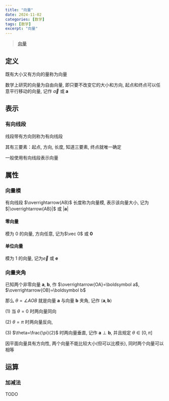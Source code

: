 ```yaml
---
title: "向量"
date: 2024-11-02
categories: [数学]
tags: [数学]
excerpt: "向量"
---
```


> [向量](https://oi-wiki.org/math/linear-algebra/vector/)

## 定义

既有大小又有方向的量称为向量

数学上研究的向量为自由向量, 即只要不改变它的大小和方向, 起点和终点可以任意平行移动的向量, 记作 $\vec a$ 或 $\boldsymbol{a}$

## 表示

### 有向线段

线段带有方向则称为有向线段

其有三要素：起点, 方向, 长度, 知道三要素, 终点就唯一确定

一般使用有向线段表示向量

## 属性

### 向量模

有向线段 $\overrightarrow{AB}$ 长度称为向量模, 表示该向量大小, 记为$|\overrightarrow{AB}|$ 或 $|\boldsymbol{a}|$

#### 零向量

模为 0 的向量, 方向任意, 记为$\vec 0$ 或 $\boldsymbol{0}$

#### 单位向量

模为 1 的向量, 记为$\vec e$ 或 $\boldsymbol{e}$

### 向量夹角

已知两个非零向量 $\boldsymbol a$, $\boldsymbol b$, 作 $\overrightarrow{OA}=\boldsymbol a$, $\overrightarrow{OB}=\boldsymbol b$

那么 $\theta=\angle AOB$ 就是向量 $\boldsymbol a$ 与向量 $\boldsymbol b$ 夹角, 记作 $\langle \boldsymbol a, \boldsymbol b\rangle$

(1) 当 $\theta=0$ 时两向量同向

(2) $\theta=\pi$ 时两向量反向,

(3) $\theta=\frac{\pi}{2}$ 时两向量垂直, 记作 $\boldsymbol a\perp \boldsymbol b$, 并且规定 $\theta \in [0,\pi]$

因平面向量具有方向性, 两个向量不能比较大小(但可以比模长), 同时两个向量可以相等

## 运算

### 加减法

TODO
